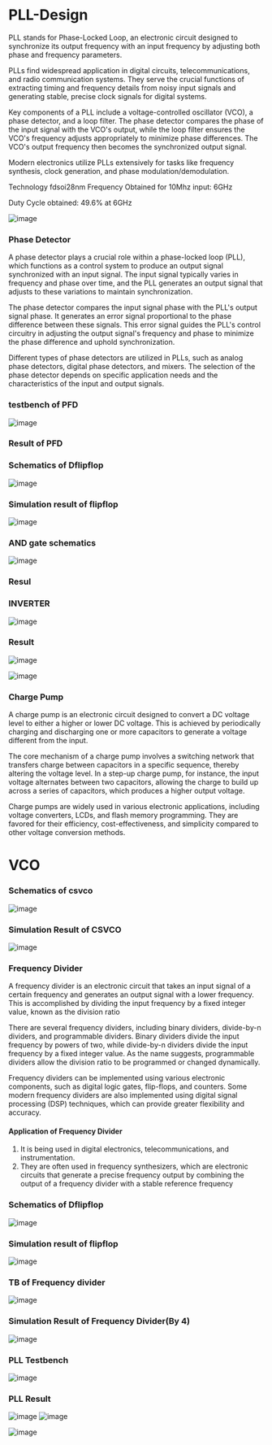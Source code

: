 # PLL-Design
PLL stands for Phase-Locked Loop, an electronic circuit designed to synchronize its output frequency with an input frequency by adjusting both phase and frequency parameters.

PLLs find widespread application in digital circuits, telecommunications, and radio communication systems. They serve the crucial functions of extracting timing and frequency details from noisy input signals and generating stable, precise clock signals for digital systems.

Key components of a PLL include a voltage-controlled oscillator (VCO), a phase detector, and a loop filter. The phase detector compares the phase of the input signal with the VCO's output, while the loop filter ensures the VCO's frequency adjusts appropriately to minimize phase differences. The VCO's output frequency then becomes the synchronized output signal.

Modern electronics utilize PLLs extensively for tasks like frequency synthesis, clock generation, and phase modulation/demodulation.

Technology  fdsoi28nm 
Frequency Obtained for 10Mhz input:    6GHz

Duty Cycle obtained:     49.6% at 6GHz

![image](https://github.com/user-attachments/assets/3099930d-8e79-4cff-8ed5-06c6860bc91b)

### Phase Detector
A phase detector plays a crucial role within a phase-locked loop (PLL), which functions as a control system to produce an output signal synchronized with an input signal. The input signal typically varies in frequency and phase over time, and the PLL generates an output signal that adjusts to these variations to maintain synchronization.

The phase detector compares the input signal phase with the PLL's output signal phase. It generates an error signal proportional to the phase difference between these signals. This error signal guides the PLL's control circuitry in adjusting the output signal's frequency and phase to minimize the phase difference and uphold synchronization.

Different types of phase detectors are utilized in PLLs, such as analog phase detectors, digital phase detectors, and mixers. The selection of the phase detector depends on specific application needs and the characteristics of the input and output signals.
### testbench of PFD
![image](https://github.com/user-attachments/assets/cdda3372-acc4-49fa-8b7d-a058638c5ed3)

### Result of PFD

### Schematics of Dflipflop
![image](https://github.com/user-attachments/assets/60779a71-6e73-41c6-8914-c7b4127f435a)
### Simulation result of flipflop
![image](https://github.com/user-attachments/assets/93d8e01c-acb2-4b13-864a-a0d501f3d9e0)

### AND gate schematics
![image](https://github.com/user-attachments/assets/35a171ce-c448-4c25-849f-bc47c2e1a06a)

### Resul
### INVERTER
![image](https://github.com/user-attachments/assets/05b16a55-33f6-43e6-b0b8-edbb52fca993)

### Result
![image](https://github.com/user-attachments/assets/99f83831-2d77-4671-a1d4-f1dd0eeda2bd)

![image](https://github.com/user-attachments/assets/064310d6-86fb-4b59-b688-d3a768106b0f)

### Charge Pump
A charge pump is an electronic circuit designed to convert a DC voltage level to either a higher or lower DC voltage. This is achieved by periodically charging and discharging one or more capacitors to generate a voltage different from the input.

The core mechanism of a charge pump involves a switching network that transfers charge between capacitors in a specific sequence, thereby altering the voltage level. In a step-up charge pump, for instance, the input voltage alternates between two capacitors, allowing the charge to build up across a series of capacitors, which produces a higher output voltage.

Charge pumps are widely used in various electronic applications, including voltage converters, LCDs, and flash memory programming. They are favored for their efficiency, cost-effectiveness, and simplicity compared to other voltage conversion methods.
# VCO
### Schematics of csvco
![image](https://github.com/user-attachments/assets/c0cbc2fe-f203-4126-a059-c22306f9ea8c)

### Simulation Result of CSVCO
![image](https://github.com/user-attachments/assets/58719908-a4d8-4a82-8bc7-9f364ea92ebb)

### Frequency Divider
A frequency divider is an electronic circuit that takes an input signal of a certain frequency and generates an output signal with a lower frequency. This is accomplished by dividing the input frequency by a fixed integer value, known as the division ratio

There are several frequency dividers, including binary dividers, divide-by-n dividers, and programmable dividers. Binary dividers divide the input frequency by powers of two, while divide-by-n dividers divide the input frequency by a fixed integer value. As the name suggests, programmable dividers allow the division ratio to be programmed or changed dynamically.

Frequency dividers can be implemented using various electronic components, such as digital logic gates, flip-flops, and counters. Some modern frequency dividers are also implemented using digital signal processing (DSP) techniques, which can provide greater flexibility and accuracy.
#### Application of Frequency Divider
1. It is being used in digital electronics, telecommunications, and instrumentation.
2. They are often used in frequency synthesizers, which are electronic circuits that generate a precise frequency output by combining the output of a frequency divider with a stable reference frequency
### Schematics of Dflipflop
![image](https://github.com/user-attachments/assets/60779a71-6e73-41c6-8914-c7b4127f435a)
### Simulation result of flipflop
![image](https://github.com/user-attachments/assets/93d8e01c-acb2-4b13-864a-a0d501f3d9e0)

### TB of Frequency divider
![image](https://github.com/user-attachments/assets/e6a287de-74c1-4341-995f-07093737591b)
### Simulation Result of Frequency Divider(By 4)
![image](https://github.com/user-attachments/assets/80ce51b1-bc25-4127-8b5f-366075eebeb9)

### PLL Testbench
![image](https://github.com/user-attachments/assets/16936cdf-4b17-4223-ac52-fc9dc4758cd8)

### PLL Result
![image](https://github.com/user-attachments/assets/749a720a-d0b9-49ad-8350-d2a279bac3ce)
![image](https://github.com/user-attachments/assets/796e73bf-9397-4cc7-8eda-c64bd408d342)

![image](https://github.com/user-attachments/assets/569677c2-14c5-43cb-8f84-8c56a4f31132)







